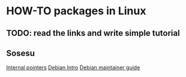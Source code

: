 # HOW-TO packages in Linux 

**TODO: read the links and write simple tutorial**
----------
## Sosesu

[Internal pointers](https://www.internalpointers.com/post/build-binary-deb-package-practical-guide)
[Debian Intro](https://wiki.debian.org/Packaging/Intro)
[Debian maintainer guide](https://www.debian.org/doc/manuals/debmake-doc/index.en.html)
